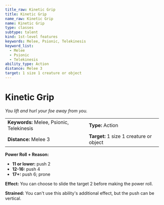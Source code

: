 ```yaml
---
title_raw: Kinetic Grip
title: Kinetic Grip
name_raw: Kinetic Grip
name: Kinetic Grip
type: classes
subtype: talent
kind: 1st-level features
keywords: Melee, Psionic, Telekinesis
keyword_list:
  - Melee
  - Psionic
  - Telekinesis
ability_type: Action
distance: Melee 3
target: 1 size 1 creature or object
---
```


# Kinetic Grip

*You lift and hurl your foe away from you.*

|                                           |                                         |
| :---------------------------------------- | :-------------------------------------- |
| **Keywords:** Melee, Psionic, Telekinesis | **Type:** Action                        |
| **Distance:** Melee 3                     | **Target:** 1 size 1 creature or object |

**Power Roll + Reason:**

- **11 or lower:** push 2
- **12-16:** push 4
- **17+:** push 6; prone

**Effect:** You can choose to slide the target 2 before making the power roll.

**Strained:** You can't use this ability's additional effect, but the push can be vertical.
